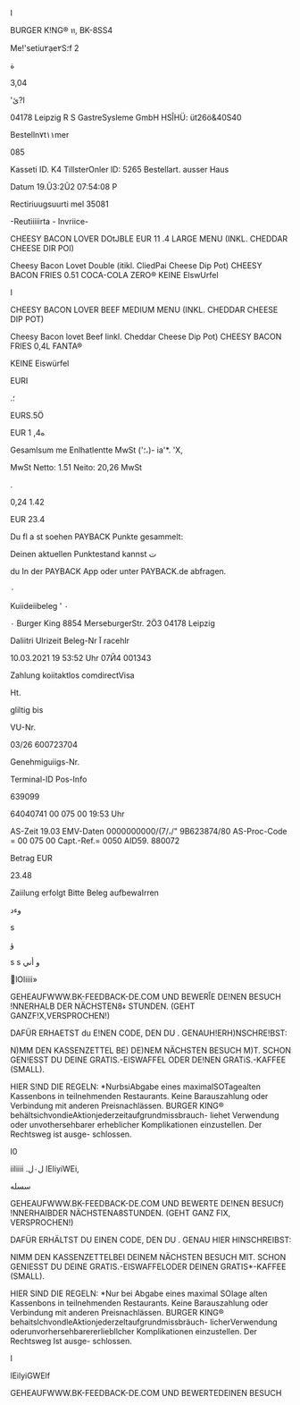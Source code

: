 I

BURGER K!NG®
ท,  BK-8SS4

Me!'setiu٢ạe٢S؛f  2

ة

3,04

'ا?ئ

04178  Leipzig
R  S  GastreSysleme  GmbH
HSÎHÜ:  üt26ö&40S40

Bestelln٧t١١mer

085

Kasseti  ID.  Κ4
TillsterOnler lD:
5265
Bestellart.  ausser
Haus

Datum  19.Ũ3:2Ũ2
07:54:08  P

Rectiriuugsuurti mel
35081

-Reutiiiiirta  - Invriice-

CHEESY  BACON  LOVER  DOtJBLE  EUR  11 .4
LARGE  MENU  (INKL.  CHEDDAR
CHEESE  DIR  POI)

Cheesy  Bacon  Lovet Double  (itikl.
CliedPai  Cheese  Dip  Pot)
CHEESY  BACON  FRIES
0.51  COCA-COLA  ZERO®
KEINE  ElswUrfel

I

CHEESY  BACON  LOVER  BEEF
MEDIUM  MENU  (INKL.  CHEDDAR
CHEESE  DIP  POT)

Cheesy  Bacon  lovet Beef linkl.
Cheddar Cheese  Dip  Pot)
CHEESY  BACON  FRIES
0,4L  FANTA®

KEINE  Eiswürfel

EURI

.؛

EURS.5Ö

EUR  1 ,4ه

Gesamlsum me
Enlhatlentte  MwSt  ('؛،)-
ia'*.
'X,

MwSt
Netto:  1.51
Neito:  20,26  MwSt

.

0,24
1.42

EUR  23.4

Du  fl a st  soehen  PAYBACK  Punkte
gesammelt:

Deinen  aktuellen  Punktestand  kannst  ت

du  In  der  PAYBACK  App  oder  unter
PAYBACK.de  abfragen.

 ٠

Kuiideiibeleg  '  ٠

 ٠
Burger  King  8854
MerseburgerStr.  2Ö3
04178  Leipzig

Daliitri
Ulrizeit
Beleg-Nr
آ racehlr

10.03.2021
19  53:52  Uhr
07Й4
001343

Zahlung
koiitaktlos
comdirectVisa

Ht.

gliltig  bis

VU-Nr.

03/26
600723704

Genehmiguiigs-Nr.

Terminal-ID
Pos-Info

639099

64040741
00  075  00
19:53  Uhr

AS-Zeit  19.03
EMV-Daten  0000000000/(7/،/"
9Β623874/80
AS-Proc-Code  =  00  075  00
Capt.-Ref.=  0050
AID59.  880072

Betrag  EUR

23.48

Zaiilung  erfolgt
Bitte  Beleg  aufbewaIrren

وءد

s

ؤ

s
s
و
أني

lOliiii»

GEHEAUFWWW.BK-FEEDBACK-DE.COM
UND BEWERاًE DE!NEN  BESUCH
!NNERHALB DER NÄCHSTEN8ء  STUNDEN.
(GEHT GANZF!X,VERSPROCHEN!)

DAFÜR ERHAETST du Ε!ΝΕΝ CODE,  DEN  DU
.
GENAUH!ERH)NSCHRE!BST:

Ν)ΜΜ DEN  KASSENZETTEL BE)  DE)NEM
NÄCHSTEN  BESUCH  M)T.
SCHON GEN!ESST DU  DEINE
GRATIS.-EISWAFFEL ODER DE!NEN
GRATiS.-KAFFEE (SMALL).

HIER S!ND  DIE REGELN:
*NurbsiAbgabe eines maximalSOTagealten Kassenbons
in teilnehmenden Restaurants. Keine Barauszahlung oder
Verbindung mit anderen Preisnachlässen. BURGER KING®
behältsichvondieAktionjederzeitaufgrundmissbrauch-
liehet Verwendung  oder unvothersehbarer erheblicher
Komplikationen  einzustellen.  Der  Rechtsweg  ist  ausge-
schlossen.

I0

iiliiii .ل٠ل
lEIiyiWEi,

سسله

GEHEAUFWWW.BK-FEEDBACK-DE.COM
UND  BEWERTE  DE!NEN  BESUCf)
!NNERHAIBDER NÄCHSTENΑ8STUNDEN.
(GEHT GANZ FIX, VERSPROCHEN!)

DAFÜR ERHÄLTST DU  EINEN CODE,  DEN  DU
.
GENAU  HIER HINSCHREIBST:

NIMM  DEN  KASSENZETTELBEI DEINEM
NÄCHSTEN BESUCH MIT.
SCHON GENIESST DU  DEINE
GRATIS.-EISWAFFELODER DEINEN
GRATIS*-KAFFEE (SMALL).

HIER SIND  DIE  REGELN:
*Nur bei Abgabe eines maximal SOIage alten Kassenbons
in teilnehmenden Restaurants. Keine Barauszahlung oder
Verbindung mit anderen Preisnachlässen. BURGER KING®
behaitslchvondleAktionjederzeltaufgrundmissbräuch-
licherVerwendung oderunvorhersehbarererliebllcher
Komplikationen  einzustellen.  Der  Rechtsweg  Ist  ausge-
schlossen.

I

lEilyiGWElf

GEHEAUFWWW.BK-FEEDBACK-DE.COM
UND  BEWERTEDEINEN  BESUCH

